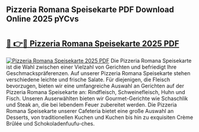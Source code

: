 ## Pizzeria Romana Speisekarte PDF Download Online 2025 pYCvs

# <h2><a href="http://gcb41n.nevu.top/?p=Pizzeria+Romana+Speisekarte">🔗 👉🔴 Pizzeria Romana Speisekarte 2025 PDF</a></h2>

[![Pizzeria Romana Speisekarte 2025 PDF](https://i.imgur.com/dBaPXMq.png)](http://gcb41n.nevu.top/?p=Pizzeria+Romana+Speisekarte)
Die Pizzeria Romana Speisekarte ist die Wahl zwischen einer Vielzahl von Gerichten und befriedigt Ihre Geschmackspräferenzen. Auf unserer Pizzeria Romana Speisekarte stehen verschiedene leichte und frische Salate. Für diejenigen, die Fleisch bevorzugen, bieten wir eine umfangreiche Auswahl an Gerichten auf der Pizzeria Romana Speisekarte an: Rindfleisch, Schweinefleisch, Huhn und Fisch. Unseren Auserwählten bieten wir Gourmet-Gerichte wie Schaschlik und Steak an, die bei lebendem Feuer zubereitet werden. Die Pizzeria Romana Speisekarte unserer Cafeteria bietet eine große Auswahl an Desserts, von traditionellen Kuchen und Kuchen bis hin zu exquisiten Crème Brûlée und Schokoladenfuufu-ches.
